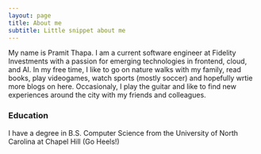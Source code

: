 ```yaml
---
layout: page
title: About me
subtitle: Little snippet about me 
---
```


My name is Pramit Thapa. I am a current software engineer at Fidelity Investments with a passion for emerging technologies in frontend, cloud, and AI. In my free time, I like to go on nature walks with my family, read books, play videogames, watch sports (mostly soccer) and hopefully wrtie more blogs on here. Occasionaly, I play the guitar and like to find new experiences around the city with my friends and colleagues. 

### Education
I have a degree in B.S. Computer Science from the University of North Carolina at Chapel Hill (Go Heels!)
